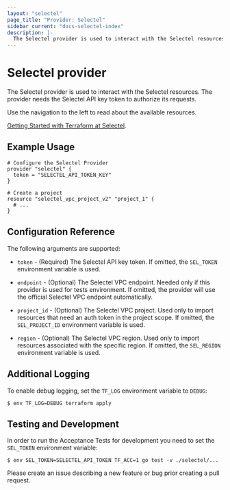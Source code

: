 ```yaml
---
layout: "selectel"
page_title: "Provider: Selectel"
sidebar_current: "docs-selectel-index"
description: |-
  The Selectel provider is used to interact with the Selectel resources. The provider needs the Selectel API key token to authorize its requests.
---
```


# Selectel provider

The Selectel provider is used to interact with the Selectel resources. The provider
needs the Selectel API key token to authorize its requests.

Use the navigation to the left to read about the available resources.

[Getting Started with Terraform at Selectel](https://kb.selectel.com/docs/selectel-cloud-platform/main-services/instructions/how_to_use_terraform/).

## Example Usage

```hcl
# Configure the Selectel Provider
provider "selectel" {
  token = "SELECTEL_API_TOKEN_KEY"
}

# Create a project
resource "selectel_vpc_project_v2" "project_1" {
  # ...
}
```

## Configuration Reference

The following arguments are supported:

* `token` - (Required) The Selectel API key token. If omitted, the `SEL_TOKEN`
  environment variable is used.

* `endpoint` - (Optional) The Selectel VPC endpoint. Needed only if this provider
  is used for tests environment. If omitted, the provider will use the official
  Selectel VPC endpoint automatically.

* `project_id` - (Optional) The Selectel VPC project. Used only to import
  resources that need an auth token in the project scope. If omitted,
  the `SEL_PROJECT_ID` environment variable is used.

* `region` - (Optional) The Selectel VPC region. Used only to import resources
  associated with the specific region. If omitted, the `SEL_REGION` environment
  variable is used.

## Additional Logging

To enable debug logging, set the `TF_LOG` environment variable to `DEBUG`:

```shell
$ env TF_LOG=DEBUG terraform apply
```

## Testing and Development

In order to run the Acceptance Tests for development you need to set
the `SEL_TOKEN` environment variable:

```shell
$ env SEL_TOKEN=SELECTEL_API_TOKEN TF_ACC=1 go test -v ./selectel/...
```

Please create an issue describing a new feature or bug prior creating a pull
request.
